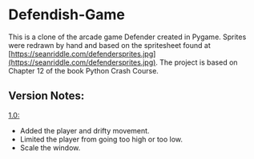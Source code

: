 # Defendish-Game
This is a clone of the arcade game Defender created in Pygame. Sprites were redrawn by hand and based on the spritesheet found at [https://seanriddle.com/defendersprites.jpg](https://seanriddle.com/defendersprites.jpg). The project is based on Chapter 12 of the book Python Crash Course.

## Version Notes:
<ins>1.0:</ins>
- Added the player and drifty movement.
- Limited the player from going too high or too low.
- Scale the window.
